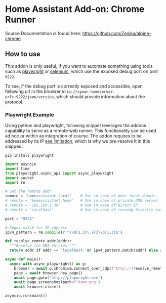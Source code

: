 # Home Assistant Add-on: Chrome Runner

Source Documentation is found here: <https://github.com/Zenika/alpine-chrome>

## How to use

This addon is only useful, if you want to automate something using tools such as [playwright](https://playwright.dev) or [selenium](https://www.selenium.dev), which use the exposed debug port on port `9222`.

To see, if the debug port is correctly exposed and accessible, open following url in the browser `http://<your-homeserver-url>:9222/json/version`, which should provide information about the protocol.

### Playwright Example

Using python and playwright, following snippet leverages the addons capability to serve as a remote web runner. This functionality can be used ad hoc or within an integration of course. The addon requires to be addressed by its IP [see limitation](https://github.com/miaucl/ha-addons/tree/main/chrome-runner#ip-only), which is why we pre-resolve it in this snipped.

`pip install playwright`

```python
import asyncio
import time
from playwright.async_api import async_playwright
import socket
import re

# Set the remote addr
remote = 'homeassistant.local'    # Use in case of mdns local domain
# remote = 'homeassistant.home'   # Use in case of private DNS server
# remote = '192.168.1.36'         # Use in case of direct IP
# remote = 'localhost'            # Use in case of running directly inside the addon

port = "9222"

# Regex match for IP address
ipv4_pattern = re.compile(r'^(\d{1,3}\.){3}\d{1,3}$')

def resolve_remote_addr(addr):
  """Resolve the DNS entries."""
  return addr if addr == 'localhost' or ipv4_pattern.match(addr) else socket.gethostbyname(addr)

async def main():
  async with async_playwright() as p:
    browser = await p.chromium.connect_over_cdp(f"http://{resolve_remote_addr(remote)}:{port}")
    page = await browser.new_page()
    await page.goto('http://playwright.dev')
    await page.screenshot(path=f'demo.png')
    await browser.close()

asyncio.run(main())
```
